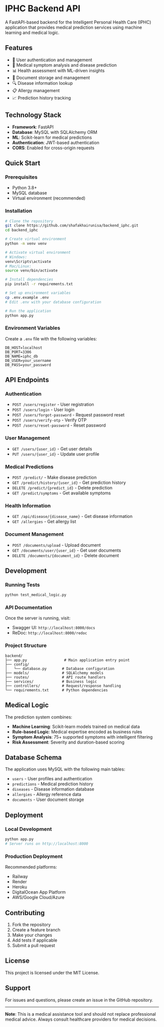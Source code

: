 # IPHC Backend API

A FastAPI-based backend for the Intelligent Personal Health Care (IPHC) application that provides medical prediction services using machine learning and medical logic.

## Features

- 🔐 User authentication and management
- 🏥 Medical symptom analysis and disease prediction
- 📊 Health assessment with ML-driven insights
- 💾 Document storage and management
- 🔍 Disease information lookup
- 📋 Allergy management
- 📈 Prediction history tracking

## Technology Stack

- **Framework**: FastAPI
- **Database**: MySQL with SQLAlchemy ORM
- **ML**: Scikit-learn for medical predictions
- **Authentication**: JWT-based authentication
- **CORS**: Enabled for cross-origin requests

## Quick Start

### Prerequisites
- Python 3.8+
- MySQL database
- Virtual environment (recommended)

### Installation

```bash
# Clone the repository
git clone https://github.com/shafakhairunisa/backend_iphc.git
cd backend_iphc

# Create virtual environment
python -m venv venv

# Activate virtual environment
# Windows:
venv\Scripts\activate
# Mac/Linux:
source venv/bin/activate

# Install dependencies
pip install -r requirements.txt

# Set up environment variables
cp .env.example .env
# Edit .env with your database configuration

# Run the application
python app.py
```

### Environment Variables

Create a `.env` file with the following variables:

```env
DB_HOST=localhost
DB_PORT=3306
DB_NAME=iphc_db
DB_USER=your_username
DB_PASS=your_password
```

## API Endpoints

### Authentication
- `POST /users/register` - User registration
- `POST /users/login` - User login
- `POST /users/forgot-password` - Request password reset
- `POST /users/verify-otp` - Verify OTP
- `POST /users/reset-password` - Reset password

### User Management
- `GET /users/{user_id}` - Get user details
- `PUT /users/{user_id}` - Update user profile

### Medical Predictions
- `POST /predict/` - Make disease prediction
- `GET /predict/history/{user_id}` - Get prediction history
- `DELETE /predict/{predict_id}` - Delete prediction
- `GET /predict/symptoms` - Get available symptoms

### Health Information
- `GET /api/disease/{disease_name}` - Get disease information
- `GET /allergies` - Get allergy list

### Document Management
- `POST /documents/upload` - Upload document
- `GET /documents/user/{user_id}` - Get user documents
- `DELETE /documents/{document_id}` - Delete document

## Development

### Running Tests
```bash
python test_medical_logic.py
```

### API Documentation
Once the server is running, visit:
- Swagger UI: `http://localhost:8000/docs`
- ReDoc: `http://localhost:8000/redoc`

### Project Structure
```
backend/
├── app.py                 # Main application entry point
├── config/
│   └── database.py       # Database configuration
├── models/               # SQLAlchemy models
├── routes/               # API route handlers
├── services/             # Business logic
├── controllers/          # Request/response handling
└── requirements.txt      # Python dependencies
```

## Medical Logic

The prediction system combines:
- **Machine Learning**: Scikit-learn models trained on medical data
- **Rule-based Logic**: Medical expertise encoded as business rules
- **Symptom Analysis**: 75+ supported symptoms with intelligent filtering
- **Risk Assessment**: Severity and duration-based scoring

## Database Schema

The application uses MySQL with the following main tables:
- `users` - User profiles and authentication
- `predictions` - Medical prediction history
- `diseases` - Disease information database
- `allergies` - Allergy reference data
- `documents` - User document storage

## Deployment

### Local Development
```bash
python app.py
# Server runs on http://localhost:8000
```

### Production Deployment
Recommended platforms:
- Railway
- Render
- Heroku
- DigitalOcean App Platform
- AWS/Google Cloud/Azure

## Contributing

1. Fork the repository
2. Create a feature branch
3. Make your changes
4. Add tests if applicable
5. Submit a pull request

## License

This project is licensed under the MIT License.

## Support

For issues and questions, please create an issue in the GitHub repository.

---

**Note**: This is a medical assistance tool and should not replace professional medical advice. Always consult healthcare providers for medical decisions.
